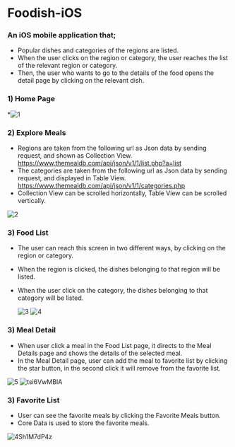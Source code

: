 # Foodish-iOS
 
 ### An iOS mobile application that;
* Popular dishes and categories of the regions are listed.
* When the user clicks on the region or category, the user reaches the list of the relevant region or category. 
* Then, the user who wants to go to the details of the food opens the detail page by clicking on the relevant dish.

 ### 1) Home Page
 *![1](https://user-images.githubusercontent.com/58864953/148657981-0b9e3046-1703-4c13-ad47-dfadeb402405.png)
 
 ### 2) Explore Meals
 * Regions are taken from the following url as Json data by sending request, and shown as Collection View.
   https://www.themealdb.com/api/json/v1/1/list.php?a=list
 * The categories are taken from the following url as Json data by sending request, and displayed in Table View.
   https://www.themealdb.com/api/json/v1/1/categories.php
 * Collection View can be scrolled horizontally, Table View can be scrolled vertically.
 
![2](https://user-images.githubusercontent.com/58864953/148658077-55e17c1f-b4e6-4984-8d7e-691e8cb5d19d.png)

### 3) Food List
* The user can reach this screen in two different ways, by clicking on the region or category.
* When the region is clicked, the dishes belonging to that region will be listed.
* When the user click on the category, the dishes belonging to that category will be listed.

  ![3](https://user-images.githubusercontent.com/58864953/148658302-186e2d43-1e94-4c44-87b3-3ebfebabbd16.png)
  ![4](https://user-images.githubusercontent.com/58864953/148658304-d3591d27-48bd-4629-a101-90ee718c8b93.png)
  
### 3) Meal Detail
* When user click a meal in the Food List page, it directs to the Meal Details page and shows the details of the selected meal.
* In the Meal Detail page, user can add the meal to favorite list by clicking the star button, in the second click it will remove from the favorite list.

![5](https://user-images.githubusercontent.com/58864953/148658617-560ac95b-7f4f-49e2-9758-273615a4ceb3.png)
![tsi6VwMBIA](https://user-images.githubusercontent.com/58864953/148658756-e7c404b6-9e38-42cc-baf4-989885fbb9c1.png)

### 3) Favorite List
* User can see the favorite meals by clicking the Favorite Meals button.
* Core Data is used to store the favorite meals.

![4Sh1M7dP4z](https://user-images.githubusercontent.com/58864953/148658847-a3ab4733-311d-4c33-904b-ed6c37f3d5fb.png)
